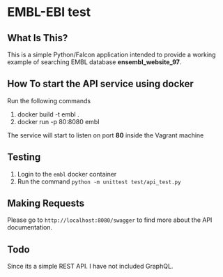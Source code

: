 EMBL-EBI test
==============================



What Is This?
-------------

This is a simple Python/Falcon application intended to provide a working example of searching EMBL database <b>ensembl_website_97</b>. 


How To start the API service using docker
---------------
Run the following commands 
1. docker build -t embl .
2. docker run -p 80:8080 embl 

The service will start to listen on port <b>80</b> inside the Vagrant machine

Testing
-------

1. Login to the `embl` docker container 
2. Run the command `python -m unittest test/api_test.py`


Making Requests
---------------

Please go to `http://localhost:8080/swagger` to find more about the API documentation. 

Todo
---------------
 Since its a simple REST API. I have not included GraphQL. 
